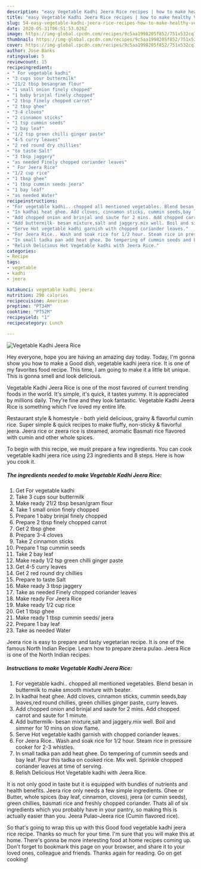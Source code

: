 ```yaml
---
description: "easy Vegetable Kadhi Jeera Rice recipes | how to make healthy Vegetable Kadhi Jeera Rice"
title: "easy Vegetable Kadhi Jeera Rice recipes | how to make healthy Vegetable Kadhi Jeera Rice"
slug: 54-easy-vegetable-kadhi-jeera-rice-recipes-how-to-make-healthy-vegetable-kadhi-jeera-rice
date: 2020-05-31T06:51:53.026Z
image: https://img-global.cpcdn.com/recipes/9c5aa1998205f852/751x532cq70/vegetable-kadhi-jeera-rice-recipe-main-photo.jpg
thumbnail: https://img-global.cpcdn.com/recipes/9c5aa1998205f852/751x532cq70/vegetable-kadhi-jeera-rice-recipe-main-photo.jpg
cover: https://img-global.cpcdn.com/recipes/9c5aa1998205f852/751x532cq70/vegetable-kadhi-jeera-rice-recipe-main-photo.jpg
author: Jose Banks
ratingvalue: 5
reviewcount: 15
recipeingredient:
- " For vegetable kadhi"
- "3 cups sour buttermilk"
- "21/2 tbsp besangram flour"
- "1 small onion finely chopped"
- "1 baby brinjal finely chopped"
- "2 tbsp finely chopped carrot"
- "2 tbsp ghee"
- "3-4 cloves"
- "2 cinnamon sticks"
- "1 tsp cummin seeds"
- "2 bay leaf"
- "1/2 tsp green chilli ginger paste"
- "4-5 curry leaves"
- "2 red round dry chillies"
- "to taste Salt"
- "3 tbsp jaggery"
- "as needed Finely chopped coriander leaves"
- " For Jeera Rice"
- "1/2 cup rice"
- "1 tbsp ghee"
- "1 tbsp cummin seeds jeera"
- "1 bay leaf"
- "as needed Water"
recipeinstructions:
- "For vegetable kadhi.. chopped all mentioned vegetables. Blend besan in buttermilk to make smooth mixture with beater."
- "In kadhai heat ghee. Add cloves, cinnamon sticks, cummin seeds,bay leaves,red round chillies, green chillies ginger paste, curry leaves."
- "Add chopped onion and brinjal and saute for 2 mins. Add chopped carrot and saute for 1 minute."
- "Add buttermilk- besan mixture,salt and jaggery.mix well. Boil and simmer for 10 mins on slow flame."
- "Serve Hot vegetable kadhi garnish with chopped coriander leaves."
- "For Jeera Rice.. Wash and soak rice for 1/2 hour. Steam rice in pressure cooker for 2-3 whistles."
- "In small tadka pan add heat ghee. Do tempering of cummin seeds and bay leaf. Pour this tadka on cooked rice. Mix well. Sprinkle chopped coriander leaves at time of serving."
- "Relish Delicious Hot Vegetable kadhi with Jeera Rice."
categories:
- Recipe
tags:
- vegetable
- kadhi
- jeera

katakunci: vegetable kadhi jeera 
nutrition: 298 calories
recipecuisine: American
preptime: "PT34M"
cooktime: "PT52M"
recipeyield: "1"
recipecategory: Lunch

---
```



![Vegetable Kadhi Jeera Rice](https://img-global.cpcdn.com/recipes/9c5aa1998205f852/751x532cq70/vegetable-kadhi-jeera-rice-recipe-main-photo.jpg)

Hey everyone, hope you are having an amazing day today. Today, I'm gonna show you how to make a Good dish, vegetable kadhi jeera rice. It is one of my favorites food recipe. This time, I am going to make it a little bit unique. This is gonna smell and look delicious.

Vegetable Kadhi Jeera Rice is one of the most favored of current trending foods in the world. It's simple, it's quick, it tastes yummy. It is appreciated by millions daily. They're fine and they look fantastic. Vegetable Kadhi Jeera Rice is something which I've loved my entire life.

Restaurant style &amp; homestyle - both yield delicious, grainy &amp; flavorful cumin rice. Super simple &amp; quick recipes to make fluffy, non-sticky &amp; flavorful jeera. Jeera rice or zeera rice is steamed, aromatic Basmati rice flavored with cumin and other whole spices.


To begin with this recipe, we must prepare a few ingredients. You can cook vegetable kadhi jeera rice using 23 ingredients and 8 steps. Here is how you cook it.

<!--inarticleads1-->

##### The ingredients needed to make Vegetable Kadhi Jeera Rice:

1. Get  For vegetable kadhi
1. Take 3 cups sour buttermilk
1. Make ready 21/2 tbsp besan/gram flour
1. Take 1 small onion finely chopped
1. Prepare 1 baby brinjal finely chopped
1. Prepare 2 tbsp finely chopped carrot
1. Get 2 tbsp ghee
1. Prepare 3-4 cloves
1. Take 2 cinnamon sticks
1. Prepare 1 tsp cummin seeds
1. Take 2 bay leaf
1. Make ready 1/2 tsp green chilli ginger paste
1. Get 4-5 curry leaves
1. Get 2 red round dry chillies
1. Prepare to taste Salt
1. Make ready 3 tbsp jaggery
1. Take as needed Finely chopped coriander leaves
1. Make ready  For Jeera Rice
1. Make ready 1/2 cup rice
1. Get 1 tbsp ghee
1. Make ready 1 tbsp cummin seeds/ jeera
1. Prepare 1 bay leaf
1. Take as needed Water


Jeera rice is easy to prepare and tasty vegetarian recipe. It is one of the famous North Indian Recipe. Learn how to prepare zeera pulao. Jeera Rice is one of the North Indian recipes. 

<!--inarticleads2-->

##### Instructions to make Vegetable Kadhi Jeera Rice:

1. For vegetable kadhi.. chopped all mentioned vegetables. Blend besan in buttermilk to make smooth mixture with beater.
1. In kadhai heat ghee. Add cloves, cinnamon sticks, cummin seeds,bay leaves,red round chillies, green chillies ginger paste, curry leaves.
1. Add chopped onion and brinjal and saute for 2 mins. Add chopped carrot and saute for 1 minute.
1. Add buttermilk- besan mixture,salt and jaggery.mix well. Boil and simmer for 10 mins on slow flame.
1. Serve Hot vegetable kadhi garnish with chopped coriander leaves.
1. For Jeera Rice.. Wash and soak rice for 1/2 hour. Steam rice in pressure cooker for 2-3 whistles.
1. In small tadka pan add heat ghee. Do tempering of cummin seeds and bay leaf. Pour this tadka on cooked rice. Mix well. Sprinkle chopped coriander leaves at time of serving.
1. Relish Delicious Hot Vegetable kadhi with Jeera Rice.


It is not only good in taste but it is equipped with bundles of nutrients and health benefits. Jeera rice only needs a few simple ingredients. Ghee or Butter, whole spices (bay leaf, cinnamon, cloves), jeera (or cumin seeds), green chillies, basmati rice and freshly chopped coriander. Thats all of six ingredients which you probably have in your pantry, so making this is actually easier than you. Jeera Pulao-Jeera rice (Cumin flavored rice). 

So that's going to wrap this up with this Good food vegetable kadhi jeera rice recipe. Thanks so much for your time. I'm sure that you will make this at home. There's gonna be more interesting food at home recipes coming up. Don't forget to bookmark this page on your browser, and share it to your loved ones, colleague and friends. Thanks again for reading. Go on get cooking!
